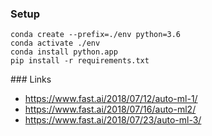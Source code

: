 ### Setup

```
conda create --prefix=./env python=3.6
conda activate ./env
conda install python.app
pip install -r requirements.txt
```

### Links

- https://www.fast.ai/2018/07/12/auto-ml-1/
- https://www.fast.ai/2018/07/16/auto-ml2/
- https://www.fast.ai/2018/07/23/auto-ml-3/
